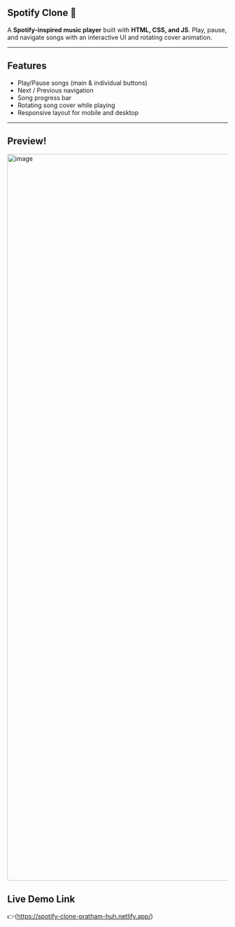 ## Spotify Clone 🎵

A **Spotify-inspired music player** built with **HTML, CSS, and JS**. Play, pause, and navigate songs with an interactive UI and rotating cover animation.  

---

## Features

- Play/Pause songs (main & individual buttons)  
- Next / Previous navigation  
- Song progress bar  
- Rotating song cover while playing  
- Responsive layout for mobile and desktop  

---

## Preview!
<img width="2591" height="1659" alt="image" src="https://github.com/user-attachments/assets/574960ec-09cd-4844-b523-99f3f9ffb321" />



## Live Demo Link
 👉(https://spotify-clone-pratham-huh.netlify.app/)
